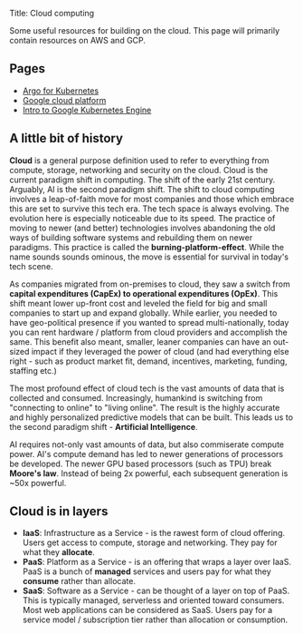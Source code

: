 Title: Cloud computing

Some useful resources for building on the cloud. This page will primarily contain resources on AWS and GCP.

## Pages
- [Argo for Kubernetes](argo)
- [Google cloud platform](gcp-1)
- [Intro to Google Kubernetes Engine](gke-1)

## A little bit of history

**Cloud** is a general purpose definition used to refer to everything from compute, storage, networking and security on the cloud. Cloud is the current paradigm shift in computing. The shift of the early 21st century. Arguably, AI is the second paradigm shift. The shift to cloud computing involves a leap-of-faith move for most companies and those which embrace this are set to survive this tech era. The tech space is always evolving. The evolution here is especially noticeable due to its speed. The practice of moving to newer (and better) technologies involves abandoning the old ways of building software systems and rebuilding them on newer paradigms. This practice is called the **burning-platform-effect**. While the name sounds sounds ominous, the move is essential for survival in today's tech scene.

As companies migrated from on-premises to cloud, they saw a switch from **capital expenditures (CapEx) to operational expenditures (OpEx)**. This shift meant lower up-front cost and leveled the field for big and small companies to start up and expand globally. While earlier, you needed to have geo-political presence if you wanted to spread multi-nationally, today you can rent hardware / platform from cloud providers and accomplish the same. This benefit also meant, smaller, leaner companies can have an out-sized impact if they leveraged the power of cloud (and had everything else right - such as product market fit, demand, incentives, marketing, funding, staffing etc.)

The most profound effect of cloud tech is the vast amounts of data that is collected and consumed. Increasingly, humankind is switching from "connecting to online" to "living online". The result is the highly accurate and highly personalized predictive models that can be built. This leads us to the second paradigm shift - **Artificial Intelligence**.

AI requires not-only vast amounts of data, but also commiserate compute power. AI's compute demand has led to newer generations of processors be developed. The newer GPU based processors (such as TPU) break **Moore's law**. Instead of being 2x powerful, each subsequent generation is ~50x powerful.

## Cloud is in layers
- **IaaS**: Infrastructure as a Service - is the rawest form of cloud offering. Users get access to compute, storage and networking. They pay for what they **allocate**.
- **PaaS**: Platform as a Service - is an offering that wraps a layer over IaaS. PaaS is a bunch of **managed** services and users pay for what they **consume** rather than allocate.
- **SaaS**: Software as a Service - can be thought of a layer on top of PaaS. This is typically managed, serverless and oriented toward consumers. Most web applications can be considered as SaaS. Users pay for a service model / subscription tier rather than allocation or consumption.